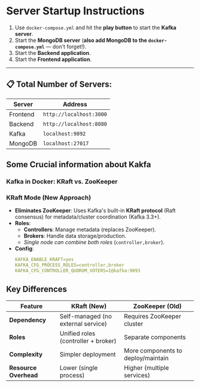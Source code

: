 # Server Startup Instructions

1. Use `docker-compose.yml` and hit the **play button** to start the **Kafka server**.
2. Start the **MongoDB server** (**also add MongoDB to the `docker-compose.yml`** — don't forget!).
3. Start the **Backend application**.
4. Start the **Frontend application**.

---

## 📋 Total Number of Servers:

| Server    | Address            |
|-----------|--------------------|
| Frontend  | `http://localhost:3000` |
| Backend   | `http://localhost:8080` |
| Kafka     | `localhost:9092`         |
| MongoDB   | `localhost:27017`         |


## Some Crucial information about Kakfa 
### Kafka in Docker: KRaft vs. ZooKeeper

### **KRaft Mode (New Approach)**
- **Eliminates ZooKeeper**: Uses Kafka's built-in **KRaft protocol** (Raft consensus) for metadata/cluster coordination (Kafka 3.3+).
- **Roles**:
    - **Controllers**: Manage metadata (replaces ZooKeeper).
    - **Brokers**: Handle data storage/production.
    - *Single node can combine both roles* (`controller,broker`).
- **Config**:
  ```yaml
  KAFKA_ENABLE_KRAFT=yes
  KAFKA_CFG_PROCESS_ROLES=controller,broker
  KAFKA_CFG_CONTROLLER_QUORUM_VOTERS=1@kafka:9093


## **Key Differences**
| Feature               | KRaft (New)                               | ZooKeeper (Old)                     |  
|-----------------------|-------------------------------------------|-------------------------------------|  
| **Dependency**        | Self-managed (no external service)        | Requires ZooKeeper cluster          |  
| **Roles**             | Unified roles (controller + broker)       | Separate components                 |  
| **Complexity**        | Simpler deployment                        | More components to deploy/maintain  |  
| **Resource Overhead** | Lower (single process)                    | Higher (multiple services)          |  